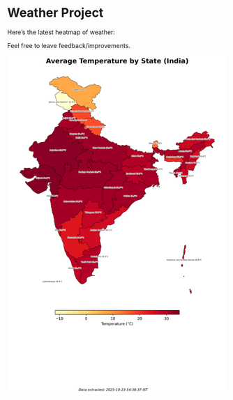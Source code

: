 # Weather Project

Here’s the latest heatmap of weather:

Feel free to leave feedback/improvements.

![India Heatmap](docs/assets/india_heatmap.png?v=F9EEB7)

